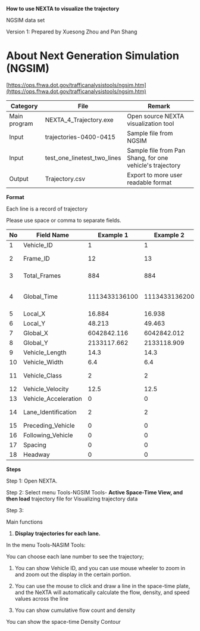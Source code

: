 **How to use NEXTA to visualize the trajectory**

NGSIM data set

Version 1: Prepared by Xuesong Zhou and Pan Shang

# About **Next Generation Simulation (NGSIM)**

[https://ops.fhwa.dot.gov/trafficanalysistools/ngsim.htm](https://ops.fhwa.dot.gov/trafficanalysistools/ngsim.htm)



| Category | File | Remark |
| --- | --- | --- |
| Main program | NEXTA\_4\_Trajectory.exe | Open source NEXTA visualization tool |
| Input | trajectories-0400-0415 | Sample file from NGSIM  |
| Input | test\_one\_linetest\_two\_lines | Sample file from Pan Shang, for one vehicle&#39;s trajectory |
| Output | Trajectory.csv | Export to more user readable format |



**Format**

Each line is a record of trajectory

Please use space or comma to separate fields.

| No | Field Name | Example 1 | Example 2 | Unit | remark |
| --- | --- | --- | --- | --- | --- |
| 1 | Vehicle\_ID | 1 | 1 |   |   |
| 2 | Frame\_ID | 12 | 13 | 0.1 seconds |
| 3 | Total\_Frames | 884 | 884 | 0.1 seconds |
| 4 | Global\_Time | 1113433136100 | 1113433136200 | text | you can put any value |
| 5 | Local\_X | 16.884 | 16.938 |   | not used |
| 6 | Local\_Y | 48.213 | 49.463 | feet |   |
| 7 | Global\_X | 6042842.116 | 6042842.012 |   | not used |
| 8 | Global\_Y | 2133117.662 | 2133118.909 |   | not used |
| 9 | Vehicle\_Length | 14.3 | 14.3 | feet |   |
| 10 | Vehicle\_Width | 6.4 | 6.4 | feet |   |
| 11 | Vehicle\_Class | 2 | 2 |   | pax or truck |
| 12 | Vehicle\_Velocity | 12.5 | 12.5 |   |   |
| 13 | Vehicle\_Acceleration | 0 | 0 |   |   |
| 14 | Lane\_Identification | 2 | 2 |   | very important |
| 15 | Preceding\_Vehicle | 0 | 0 |   |   |
| 16 | Following\_Vehicle | 0 | 0 |   |   |
| 17 | Spacing | 0 | 0 |   |   |
| 18 | Headway | 0 | 0 |   |   |





**Steps**

Step 1: Open NEXTA.

Step 2: Select menu Tools-NGSIM Tools- **Active Space-Time View, and then load** trajectory file for Visualizing trajectory data

Step 3:



Main functions

1. **Display trajectories for each lane.**

In the menu Tools-NASIM Tools:

You can choose each lane number to see the trajectory;



1. You can show Vehicle ID, and you can use mouse wheeler to zoom in and zoom out the display in the certain portion.

1. You can use the mouse to click and draw a line in the space-time plate, and the NeXTA will automatically calculate the flow, density, and speed values across the line

1. You can show cumulative flow count and density

You can show the space-time Density Contour